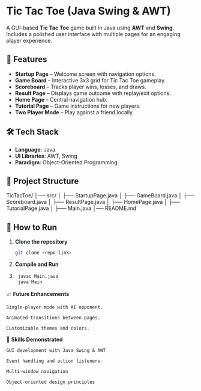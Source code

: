 # Tic Tac Toe (Java Swing & AWT)

A GUI-based **Tic Tac Toe** game built in Java using **AWT** and **Swing**.  
Includes a polished user interface with multiple pages for an engaging player experience.

## 📌 Features
- **Startup Page** – Welcome screen with navigation options.
- **Game Board** – Interactive 3x3 grid for Tic Tac Toe gameplay.
- **Scoreboard** – Tracks player wins, losses, and draws.
- **Result Page** – Displays game outcome with replay/exit options.
- **Home Page** – Central navigation hub.
- **Tutorial Page** – Game instructions for new players.
- **Two Player Mode** – Play against a friend locally.

## 🛠 Tech Stack
- **Language**: Java
- **UI Libraries**: AWT, Swing
- **Paradigm**: Object-Oriented Programming

## 📂 Project Structure

TicTacToe/
│── src/
│ ├── StartupPage.java
│ ├── GameBoard.java
│ ├── Scoreboard.java
│ ├── ResultPage.java
│ ├── HomePage.java
│ ├── TutorialPage.java
│ ├── Main.java
│── README.md


## 🚀 How to Run
1. **Clone the repository**
   ```bash
   git clone <repo-link>
2. **Compile and Run**
3. ```bash
    javac Main.java
    java Main

📈 **Future Enhancements**

    Single-player mode with AI opponent.

    Animated transitions between pages.

    Customizable themes and colors.

🎯 **Skills Demonstrated** 

    GUI development with Java Swing & AWT

    Event handling and action listeners

    Multi-window navigation

    Object-oriented design principles
